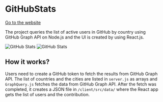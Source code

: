 # GitHubStats

[Go to the website](http://104.198.135.184:3000/)

The project queries the list of active users in GitHub by country using GitHub Graph API on Node.js and the UI is created by using React.js.

![GitHub Stats](https://raw.githubusercontent.com/gayanvoice/GitHubStats/images/github-stats-1.PNG "GitHub Stats")
![GitHub Stats](https://raw.githubusercontent.com/gayanvoice/GitHubStats/images/github-stats-2.PNG "GitHub Stats")



## How it works?
Users need to create a GitHub token to fetch the results from GitHub Graph API. The list of countries and the cities are listed in `server.js` as arrays and `GraphQuery.js` fetches the data from GitHub Graph API. After the fetch was completed, it creates a JSON file in `/client/src/data/` where the React app gets the list of users and the contribution.

